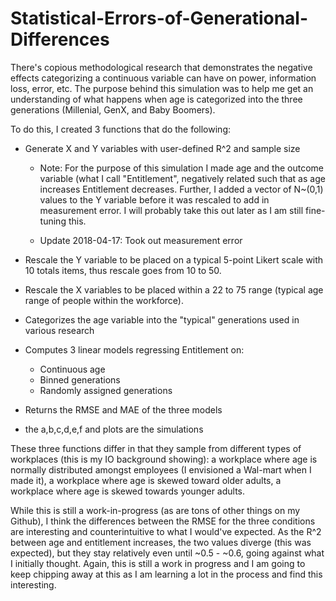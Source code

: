 # Statistical-Errors-of-Generational-Differences

There's copious methodological research that demonstrates the negative effects categorizing a continuous variable can have on power, information loss, error, etc. The purpose behind this simulation was to help me get an understanding of what happens when age is categorized into the three generations (Millenial, GenX, and Baby Boomers). 

To do this, I created 3 functions that do the following:

* Generate X and Y variables with user-defined R^2 and sample size
  
  * Note: For the purpose of this simulation I made age and the outcome variable (what I call "Entitlement", negatively related such that as age increases Entitlement decreases. Further, I added a vector of N~(0,1) values to the Y variable before it was rescaled to add in measurement error. I will probably take this out later as I am still fine-tuning this.
  
  * Update 2018-04-17: Took out measurement error  
  
* Rescale the Y variable to be placed on a typical 5-point Likert scale with 10 totals items, thus rescale goes from 10 to 50.

* Rescale the X variables to be placed within a 22 to 75 range (typical age range of people within the workforce).

* Categorizes the age variable into the "typical" generations used in various research

* Computes 3 linear models regressing Entitlement on:
  * Continuous age
  * Binned generations
  * Randomly assigned generations
  
* Returns the RMSE and MAE of the three models

* the a,b,c,d,e,f and plots are the simulations
  
These three functions differ in that they sample from different types of workplaces (this is my IO background showing): a workplace where age is normally distributed amongst employees (I envisioned a Wal-mart when I made it), a workplace where age is skewed toward older adults, a workplace where age is skewed towards younger adults.

While this is still a work-in-progress (as are tons of other things on my Github), I think the differences between the RMSE for the three conditions are interesting and counterintuitive to what I would've expected. As the R^2 between age and entitlement increases, the two values diverge (this was expected), but they stay relatively even until ~0.5 - ~0.6, going against what I initially thought. Again, this is still a work in progress and I am going to keep chipping away at this as I am learning a lot in the process and find this interesting.
